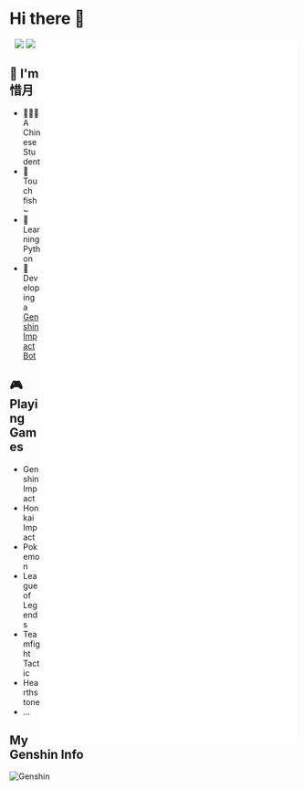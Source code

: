 # Hi there 👋

<a>
  <img align="right" width="450px" src="./github-metrics.svg" />
</a>
  
<p align="center">
  <img width="300px" src="https://count.getloli.com/get/@CMHopeSunshine?theme=rule34"></img>
  <img width="300px" src="https://github-readme-stats.vercel.app/api/top-langs/?username=CMHopeSunshine&layout=compact"></img>
</p>

## 🌟 I'm **惜月**

- 👨🏻‍🎓A Chinese Student
- 🐠Touch fish~
- 📖Learning Python
- 🤖Developing a [Genshin Impact Bot](https://github.com/CMHopeSunshine/LittlePaimon)

## 🎮 Playing **Games**

- Genshin Impact
- Honkai Impact
- Pokemon
- League of Legends
- Teamfight Tactic
- Hearthstone
- ...

## My Genshin Info
<img align="left" width="350px" alt="Genshin" src="https://genshin-card.getloli.com/16/49837885.png" />
